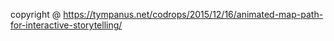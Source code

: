copyright @ https://tympanus.net/codrops/2015/12/16/animated-map-path-for-interactive-storytelling/
